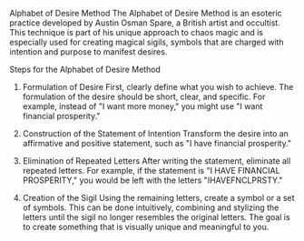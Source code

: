 Alphabet of Desire Method
The Alphabet of Desire Method is an esoteric practice developed by Austin Osman Spare, a British artist and occultist. This technique is part of his unique approach to chaos magic and is especially used for creating magical sigils, symbols that are charged with intention and purpose to manifest desires.

Steps for the Alphabet of Desire Method
1. Formulation of Desire
First, clearly define what you wish to achieve. The formulation of the desire should be short, clear, and specific. For example, instead of "I want more money," you might use "I want financial prosperity."

2. Construction of the Statement of Intention
Transform the desire into an affirmative and positive statement, such as "I have financial prosperity."

3. Elimination of Repeated Letters
After writing the statement, eliminate all repeated letters. For example, if the statement is "I HAVE FINANCIAL PROSPERITY," you would be left with the letters "IHAVEFNCLPRSTY."

4. Creation of the Sigil
Using the remaining letters, create a symbol or a set of symbols. This can be done intuitively, combining and stylizing the letters until the sigil no longer resembles the original letters. The goal is to create something that is visually unique and meaningful to you.
